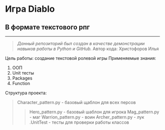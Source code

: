 # Игра Diablo
## В формате текстового рпг

***

> _Данный репозиторий был создан в качестве демонстрации навыков работы в Python и GitHub._
> Автор кода: Христофоров Илья

Цель работы: создание текстовой ролевой игры
Применяемые знания: 
1. ООП
2. Unit тесты
3. Packages
4. Function

Структура проекта:
> Character_pattern.py - базовый щаблон для всех персов
>>Hero_pattern.py - базовый шаблон для игрока
>>Mag_pattern.py - маг
>>Warrion_pattern.py - воин
>>Archer_pattern.py - лук
>.UnitTest - тесты для проверки работы классов
